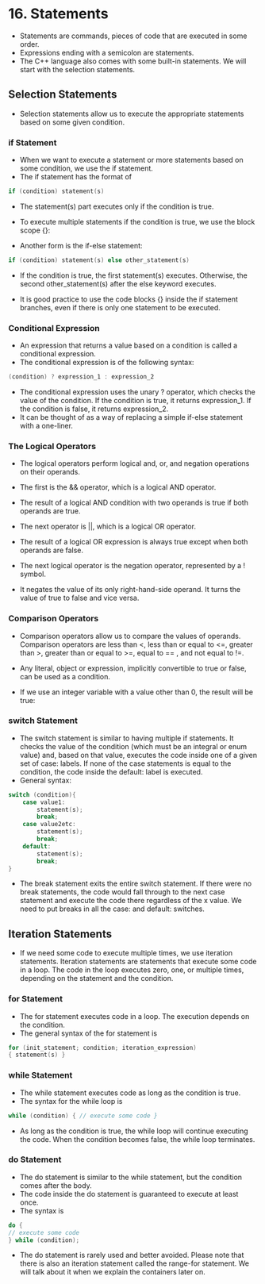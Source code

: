 # 16. Statements

- Statements are commands, pieces of code that are executed in some order. 
- Expressions ending with a semicolon are statements.
- The C++ language also comes with some built-in statements. We will start with the selection statements.
## Selection Statements

- Selection statements allow us to execute the appropriate statements based on some given condition.
### if Statement

- When we want to execute a statement or more statements based on some condition, we use the if statement. 
- The if statement has the format of
```cpp
if (condition) statement(s)
```

- The statement(s) part executes only if the condition is true.
- To execute multiple statements if the condition is true, we use the block scope {}:

- Another form is the if-else statement:
```cpp
if (condition) statement(s) else other_statement(s)
```
- If the condition is true, the first statement(s) executes. Otherwise, the second other_statement(s) after the else keyword executes.

- It is good practice to use the code blocks {} inside the if statement branches, even if there is only one statement to be executed.
### Conditional Expression

- An expression that returns a value based on a condition is called a conditional expression.
- The conditional expression is of the following syntax:
```cpp
(condition) ? expression_1 : expression_2
```

- The conditional expression uses the unary ? operator, which checks the value of the condition. If the condition is true, it returns expression_1. If the condition is false, it returns expression_2. 
- It can be thought of as a way of replacing a simple if-else statement with a one-liner.
### The Logical Operators

- The logical operators perform logical and, or, and negation operations on their operands.

- The first is the && operator, which is a logical AND operator. 
- The result of a logical AND condition with two operands is true if both operands are true.

- The next operator is ||, which is a logical OR operator. 
- The result of a logical OR expression is always true except when both operands are false.

- The next logical operator is the negation operator, represented by a ! symbol.
- It negates the value of its only right-hand-side operand. It turns the value of true to false and vice versa.
### Comparison Operators

- Comparison operators allow us to compare the values of operands. Comparison operators are less than <, less than or equal to <=, greater than >, greater than or equal to >=, equal to == , and not equal to !=.

- Any literal, object or expression, implicitly convertible to true or false, can be used as a condition.
- If we use an integer variable with a value other than 0, the result will be true:

### switch Statement

- The switch statement is similar to having multiple if statements. It checks the value of the condition (which must be an integral or enum value) and, based on that value, executes the code inside one of a given set of case: labels. If none of the case statements is equal to the condition, the code inside the default: label is executed. 
- General syntax:
```cpp
switch (condition){
	case value1:
		statement(s);
		break;
	case value2etc:
		statement(s);
		break;
	default:
		statement(s);
		break;
}
```

- The break statement exits the entire switch statement. If there were no break statements, the code would fall through to the next case statement and execute the code there regardless of the x value. We need to put breaks in all the case: and default: switches.
## Iteration Statements

- If we need some code to execute multiple times, we use iteration statements. Iteration statements are statements that execute some code in a loop. The code in the loop executes zero, one, or multiple times, depending on the statement and the condition.
### for Statement

- The for statement executes code in a loop. The execution depends on the condition. 
- The general syntax of the for statement is
```c++
for (init_statement; condition; iteration_expression)
{ statement(s) }
```
### while Statement

- The while statement executes code as long as the condition is true. 
- The syntax for the while loop is 
```cpp
while (condition) { // execute some code }
```

- As long as the condition is true, the while loop will continue executing the code. When the condition becomes false, the while loop terminates.
### do Statement

- The do statement is similar to the while statement, but the condition comes after the body. 
- The code inside the do statement is guaranteed to execute at least once. 
- The syntax is
```cpp
do {
// execute some code 
} while (condition);
```

- The do statement is rarely used and better avoided. Please note that there is also an iteration statement called the range-for statement. We will talk about it when we explain the containers later on.